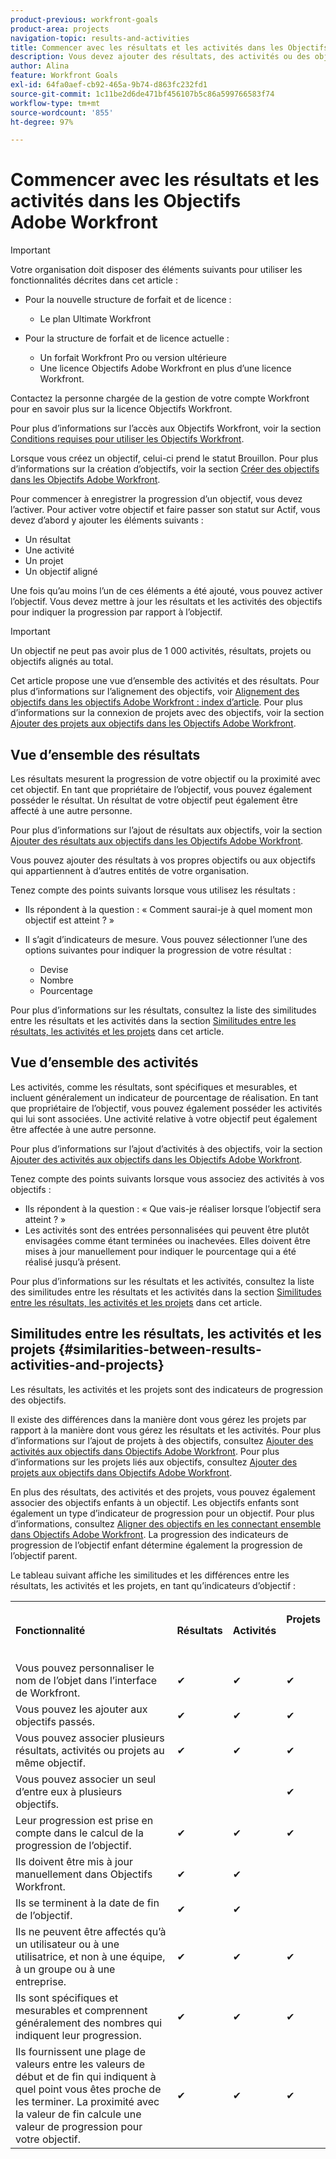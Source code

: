```yaml
---
product-previous: workfront-goals
product-area: projects
navigation-topic: results-and-activities
title: Commencer avec les résultats et les activités dans les Objectifs Adobe Workfront
description: Vous devez ajouter des résultats, des activités ou des objectifs alignés à un objectif pour pouvoir l’activer. Le statut de l’objectif est alors mis à jour, passant de Brouillon à Actif, et la progression de l’objectif commence à être enregistrée.
author: Alina
feature: Workfront Goals
exl-id: 64fa0aef-cb92-465a-9b74-d863fc232fd1
source-git-commit: 1c11be2d6de471bf456107b5c86a599766583f74
workflow-type: tm+mt
source-wordcount: '855'
ht-degree: 97%

---
```


# Commencer avec les résultats et les activités dans les Objectifs Adobe Workfront

>[!IMPORTANT]
>
>Votre organisation doit disposer des éléments suivants pour utiliser les fonctionnalités décrites dans cet article :
>
>* Pour la nouvelle structure de forfait et de licence :
>
>   * Le plan Ultimate Workfront
>    
>* Pour la structure de forfait et de licence actuelle :
>
>   * Un forfait Workfront Pro ou version ultérieure
>   * Une licence Objectifs Adobe Workfront en plus d’une licence Workfront.
>
>Contactez la personne chargée de la gestion de votre compte Workfront pour en savoir plus sur la licence Objectifs Workfront.
> 
>Pour plus d’informations sur l’accès aux Objectifs Workfront, voir la section [Conditions requises pour utiliser les Objectifs Workfront](/help/quicksilver/workfront-goals/goal-management/access-needed-for-wf-goals.md).

Lorsque vous créez un objectif, celui-ci prend le statut Brouillon. Pour plus d’informations sur la création d’objectifs, voir la section [Créer des objectifs dans les Objectifs Adobe Workfront](../../workfront-goals/goal-management/create-goals.md).

Pour commencer à enregistrer la progression d’un objectif, vous devez l’activer. Pour activer votre objectif et faire passer son statut sur Actif, vous devez d’abord y ajouter les éléments suivants :

* Un résultat
* Une activité
* Un projet
* Un objectif aligné

Une fois qu’au moins l’un de ces éléments a été ajouté, vous pouvez activer l’objectif. Vous devez mettre à jour les résultats et les activités des objectifs pour indiquer la progression par rapport à l’objectif.


>[!IMPORTANT]
>
> Un objectif ne peut pas avoir plus de 1 000 activités, résultats, projets ou objectifs alignés au total.</span>

Cet article propose une vue d’ensemble des activités et des résultats. Pour plus d’informations sur l’alignement des objectifs, voir [Alignement des objectifs dans les objectifs Adobe Workfront : index d’article](../../workfront-goals/goal-alignment/goal-alignment.md). Pour plus d’informations sur la connexion de projets avec des objectifs, voir la section [Ajouter des projets aux objectifs dans les Objectifs Adobe Workfront](../results-and-activities/connect-projects-to-goals-overview.md).

## Vue d’ensemble des résultats

<!--
<p> This will have additional types in the future - add another section for types?)</p>
-->

Les résultats mesurent la progression de votre objectif ou la proximité avec cet objectif. En tant que propriétaire de l’objectif, vous pouvez également posséder le résultat. Un résultat de votre objectif peut également être affecté à une autre personne.

Pour plus d’informations sur l’ajout de résultats aux objectifs, voir la section [Ajouter des résultats aux objectifs dans les Objectifs Adobe Workfront](../../workfront-goals/results-and-activities/add-results-to-goals.md).

Vous pouvez ajouter des résultats à vos propres objectifs ou aux objectifs qui appartiennent à d’autres entités de votre organisation.

Tenez compte des points suivants lorsque vous utilisez les résultats :

* Ils répondent à la question : « Comment saurai-je à quel moment mon objectif est atteint ? »
* Il s’agit d’indicateurs de mesure. Vous pouvez sélectionner l’une des options suivantes pour indiquer la progression de votre résultat :

   * Devise
   * Nombre
   * Pourcentage

Pour plus d’informations sur les résultats, consultez la liste des similitudes entre les résultats et les activités dans la section [Similitudes entre les résultats, les activités et les projets](#similarities-between-results-activities-and-projects) dans cet article.

## Vue d’ensemble des activités

<!--
This will have additional types in the future - add another section for types?
-->

Les activités, comme les résultats, sont spécifiques et mesurables, et incluent généralement un indicateur de pourcentage de réalisation. En tant que propriétaire de l’objectif, vous pouvez également posséder les activités qui lui sont associées. Une activité relative à votre objectif peut également être affectée à une autre personne.

Pour plus d’informations sur l’ajout d’activités à des objectifs, voir la section [Ajouter des activités aux objectifs dans les Objectifs Adobe Workfront](../../workfront-goals/results-and-activities/add-activities-to-goals.md).

Tenez compte des points suivants lorsque vous associez des activités à vos objectifs :

* Ils répondent à la question : « Que vais-je réaliser lorsque l’objectif sera atteint ? »
* Les activités sont des entrées personnalisées qui peuvent être plutôt envisagées comme étant terminées ou inachevées. Elles doivent être mises à jour manuellement pour indiquer le pourcentage qui a été réalisé jusqu’à présent.

<!--
* You can associate the following activities with goals:

  <table style="table-layout:auto"> 
   <col> 
   <col> 
   <tbody> 
    <tr> 
     <td role="rowheader">Manual progress bar </td> 
     <td> <p>Custom entries that can be thought of more in terms of complete or incomplete. They must be manually updated.</p> </td> 
    </tr> 
    <tr> 
     <td role="rowheader"><p>Project</p></td> 
     <td> <p>Existing projects that you have at least permissions to View and are not in a status of Dead. They are updated automatically, based on the progress of their work items. </p> <p>The projects must exist before associating them with the goal. You can associate a project with multiple goals. For information about adding projects to goals, see <a href="../../workfront-goals/results-and-activities/connect-projects-to-goals-overview.md" class="MCXref xref">Add projects to goals in Adobe Workfront Goals</a>.</p>
     <p><span class="preview">In the Preview environment, projects are separate progress indicators, independent from activities. Adding projects to a goal in the Preview environment is different from adding activities. For more information, see <a href="../../workfront-goals/results-and-activities/connect-projects-to-goals-overview.md" class="MCXref xref">Add projects to goals in Adobe Workfront Goals</a>.</span></p>
      </td> 
    </tr> 
   </tbody> 
  </table>
-->
<!--drafted for goal redesign: For THE PRODUCTION RELEASE: remove the projects in this article altogether.-->

Pour plus d’informations sur les résultats et les activités, consultez la liste des similitudes entre les résultats et les activités dans la section [Similitudes entre les résultats, les activités et les projets](#similarities-between-results-activities-and-projects) dans cet article.

## Similitudes entre les résultats, les activités et les projets {#similarities-between-results-activities-and-projects}

Les résultats, les activités et les projets sont des indicateurs de progression des objectifs.

Il existe des différences dans la manière dont vous gérez les projets par rapport à la manière dont vous gérez les résultats et les activités. Pour plus d’informations sur l’ajout de projets à des objectifs, consultez [Ajouter des activités aux objectifs dans Objectifs Adobe Workfront](../../workfront-goals/results-and-activities/add-activities-to-goals.md). Pour plus d’informations sur les projets liés aux objectifs, consultez [Ajouter des projets aux objectifs dans Objectifs Adobe Workfront](../../workfront-goals/results-and-activities/connect-projects-to-goals-overview.md).

En plus des résultats, des activités et des projets, vous pouvez également associer des objectifs enfants à un objectif. Les objectifs enfants sont également un type d’indicateur de progression pour un objectif. Pour plus d’informations, consultez [Aligner des objectifs en les connectant ensemble dans Objectifs Adobe Workfront](../goal-alignment/align-goals-by-connecting-them.md). La progression des indicateurs de progression de l’objectif enfant détermine également la progression de l’objectif parent.

Le tableau suivant affiche les similitudes et les différences entre les résultats, les activités et les projets, en tant qu’indicateurs d’objectif :

<table style="table-layout:auto"> 
 <col> 
 <col> 
 <col> 
 <col> 
 <tbody> 
  <tr> 
   <td><b><p>Fonctionnalité</p></b></td> 
   <td><b><p>Résultats</p></b></td> 
   <td><b><p>Activités</p></b></td> 
   <td> <p><strong>Projets</strong> </p> <p> </p> </td> 
  </tr> 
  <tr> 
   <td><span style="font-weight: normal;">Vous pouvez personnaliser le nom de l’objet dans l’interface de Workfront.</span> </td> 
   <td>✔</td> 
   <td>✔</td> 
   <td>✔</td> 
  </tr> 
  <tr> 
   <td>Vous pouvez les ajouter aux objectifs passés.</td> 
   <td>✔</td> 
   <td>✔</td> 
   <td>✔</td> 
  </tr> 
  <tr> 
   <td>Vous pouvez associer plusieurs résultats, activités ou projets au même objectif. </td> 
   <td>✔</td> 
   <td>✔</td> 
   <td>✔</td> 
  </tr> 
  <tr> 
   <td>Vous pouvez associer un seul d’entre eux à plusieurs objectifs.</td> 
   <td> </td> 
   <td> </td> 
   <td>✔</td> 
  </tr> 
  <tr> 
   <td>Leur progression est prise en compte dans le calcul de la progression de l’objectif. </td> 
   <td>✔</td> 
   <td>✔</td> 
   <td>✔</td> 
  </tr> 
  <tr> 
   <td>Ils doivent être mis à jour manuellement dans Objectifs Workfront.</td> 
   <td>✔</td> 
   <td>✔</td> 
   <td> </td> 
  </tr> 
  <tr> 
   <td>Ils se terminent à la date de fin de l’objectif.</td> 
   <td>✔</td> 
   <td>✔</td> 
   <td> </td> 
  </tr> 
  <tr> 
   <td>Ils ne peuvent être affectés qu’à un utilisateur ou à une utilisatrice, et non à une équipe, à un groupe ou à une entreprise. </td> 
   <td>✔</td> 
   <td>✔</td> 
   <td>✔</td> 
  </tr> 
  <tr> 
   <td>Ils sont spécifiques et mesurables et comprennent généralement des nombres qui indiquent leur progression. </td> 
   <td>✔</td> 
   <td>✔</td> 
   <td>✔</td> 
  </tr> 
  <tr> 
   <td>Ils fournissent une plage de valeurs entre les valeurs de début et de fin qui indiquent à quel point vous êtes proche de les terminer. La proximité avec la valeur de fin calcule une valeur de progression pour votre objectif. </td> 
   <td>✔</td> 
   <td>✔</td> 
   <td>✔</td> 
  </tr> 
 </tbody> 
</table>
